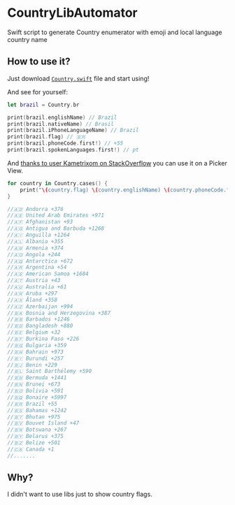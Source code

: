 # CountryLibAutomator
Swift script to generate Country enumerator with emoji and local language country name

## How to use it?

Just download [`Country.swift`](https://github.com/munirwanis/CountryLibAutomator/blob/master/CountryLibAutomator/Country.swift) file and start using!

And see for yourself:

```swift
let brazil = Country.br

print(brazil.englishName) // Brazil
print(brazil.nativeName) // Brasil
print(brazil.iPhoneLanguageName) // Brazil
print(brazil.flag) // 🇧🇷
print(brazil.phoneCode.first!) // +55
print(brazil.spokenLanguages.first!) // pt
```

And [thanks to user Kametrixom on StackOverflow](https://stackoverflow.com/questions/24007461/how-to-enumerate-an-enum-with-string-type/32429125#32429125) you can use it on a Picker View.

```swift
for country in Country.cases() {
    print("\(country.flag) \(country.englishName) \(country.phoneCode.first!)")
}

//🇦🇩 Andorra +376
//🇦🇪 United Arab Emirates +971
//🇦🇫 Afghanistan +93
//🇦🇬 Antigua and Barbuda +1268
//🇦🇮 Anguilla +1264
//🇦🇱 Albania +355
//🇦🇲 Armenia +374
//🇦🇴 Angola +244
//🇦🇶 Antarctica +672
//🇦🇷 Argentina +54
//🇦🇸 American Samoa +1684
//🇦🇹 Austria +43
//🇦🇺 Australia +61
//🇦🇼 Aruba +297
//🇦🇽 Åland +358
//🇦🇿 Azerbaijan +994
//🇧🇦 Bosnia and Herzegovina +387
//🇧🇧 Barbados +1246
//🇧🇩 Bangladesh +880
//🇧🇪 Belgium +32
//🇧🇫 Burkina Faso +226
//🇧🇬 Bulgaria +359
//🇧🇭 Bahrain +973
//🇧🇮 Burundi +257
//🇧🇯 Benin +229
//🇧🇱 Saint Barthélemy +590
//🇧🇲 Bermuda +1441
//🇧🇳 Brunei +673
//🇧🇴 Bolivia +591
//🇧🇶 Bonaire +5997
//🇧🇷 Brazil +55
//🇧🇸 Bahamas +1242
//🇧🇹 Bhutan +975
//🇧🇻 Bouvet Island +47
//🇧🇼 Botswana +267
//🇧🇾 Belarus +375
//🇧🇿 Belize +501
//🇨🇦 Canada +1
//.......
```

## Why?

I didn't want to use libs just to show country flags.
